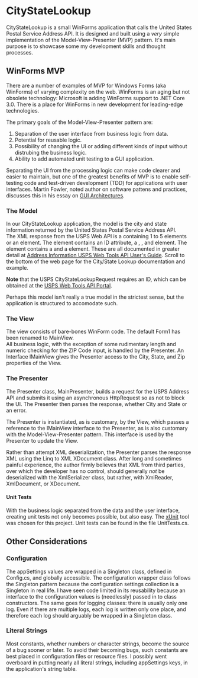 # CityStateLookup
CityStateLookup is a small WinForms application that calls the United States Postal Service Address API.  It is designed and built using a _very_ simple implementation of the Model-View-Presenter (MVP) pattern. 
It's main purpose is to showcase some my development skills and thought processes.

## WinForms MVP
There are a number of examples of MVP for Windows Forms (aka WinForms) of varying complexity on the web.   WinForms is an aging but not obsolete technology: 
Microsoft is adding WinForms support to .NET Core 3.0.  There is a place for WinForms in new development for leading-edge technologies.

The primary goals of the Model-View-Presenter pattern are:
1. Separation of the user interface from business logic from data.
2. Potential for reusable logic.
3. Possibility of changing the UI or adding different kinds of input without distrubing the business logic.
4. Ability to add automated unit testing to a GUI application.

Separating the UI from the processing logic can make code clearer and easier to maintain, but one of the greatest benefits of MVP 
is to enable self-testing code and test-driven development (TDD) for applications with user interfaces.
Martin Fowler, noted author on software pattens and practices, discusses this in his essay on [GUI Architectures](https://www.martinfowler.com/eaaDev/uiArchs.html).

### The Model
In our CityStateLookup application, the model is the city and state information returned by the United States Postal Service Address API.  
The XML response from the USPS Web API is a <CityStateLookupResponse> containing 1 to 5 <ZipCode> elements or an <Error> element.
The <ZipCode> element contains an ID attribute, a <City>, <State>, and <Zip5> element.
The <Error> element contains a <Number> and a <Description> element.
These are all documented in greater detail at [Address Information USPS Web Tools API User's Guide](https://www.usps.com/business/web-tools-apis/address-information-api.htm).
Scroll to the bottom of the web page for the City/State Lookup documentation and example.

**Note** that the USPS CityStateLookupRequest requires an ID, which can be obtained at the [USPS Web Tools API Portal](https://www.usps.com/business/web-tools-apis/welcome.htm).

Perhaps this model isn't really a true model in the strictest sense, but the application is structured to accomodate such.

### The View
The view consists of bare-bones WinForm code.   The default Form1 has been renamed to MainView.   
All business logic, with the exception of some rudimentary length and numeric checking for the ZIP Code input, is handled by the Presenter.
An Interface IMainView gives the Presenter access to the City, State, and Zip properties of the View.

### The Presenter
The Presenter class, MainPresenter, builds a request for the USPS Address API and submits it using an asynchronous HttpRequest so as not to block the UI. The Presenter then parses the response, whether City and State or an error.  

The Presenter is instantiated, as is customary, by the View, which passes a reference to the IMainView interface to the Presenter, as is also customary with the Model-View-Presenter pattern.  This interface is used by the Presenter to update the View.

Rather than attempt XML deserialization, the Presenter parses the response XML using the Linq to XML XDocument class.  After long and sometimes painful experience, the author firmly believes that XML from third parties, over which the developer has no control, should generally _not_ be deserialized with the XmlSerializer class, but rather, with XmlReader, XmlDocument, or XDocument.

#### Unit Tests
With the business logic separated from the data and the user interface, creating unit tests not only becomes possible, but also easy.  The [xUnit](https://xunit.net) tool was chosen for this project.  Unit tests can be found in the file UnitTests.cs.

## Other Considerations

### Configuration
The appSettings values are wrapped in a Singleton class, defined in Config.cs, and globally accessible.  The configuration wrapper class follows the Singleton pattern because the configuration settings collection is a Singleton in real life.   I have seen code limited in its reusability because  an interface to the configuration values is (needlessly) passed in to class constructors.   The same goes for logging classes: there is usually only one log.   Even if there are multiple logs, each log is written only one place, and therefore each log should arguably be wrapped in a Singleton class.

### Literal Strings
Most constants, whether numbers or character strings, become the source of a bug sooner or later.  To avoid their becoming bugs, such constants are best placed in configuration files or resource files.  I possibly went overboard in putting nearly all literal strings, including appSettings keys, in the application's string table.
